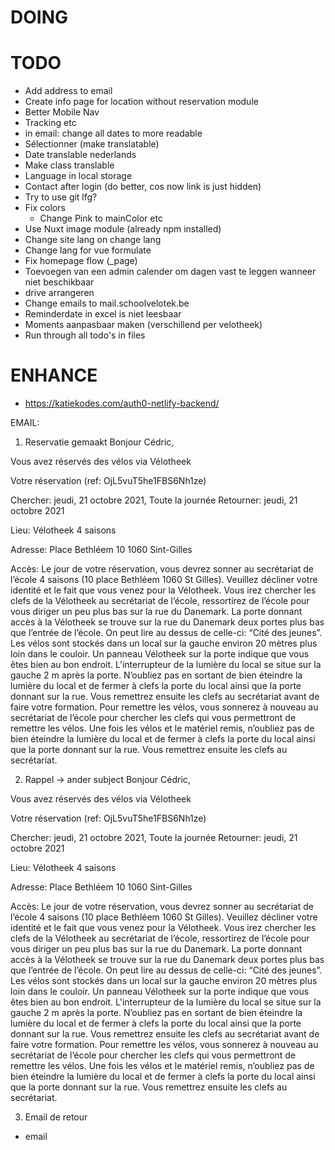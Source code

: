 # DOING

# TODO
- Add address to email
- Create info page for location without reservation module
- Better Mobile Nav
- Tracking etc
- in email: change all dates to more readable
- Sélectionner (make translatable)
- Date translable nederlands
- Make class translable
- Language in local storage
- Contact after login (do better, cos now link is just hidden)
- Try to use git lfg?
- Fix colors
  - Change Pink to mainColor etc
- Use Nuxt image module (already npm installed)
- Change site lang on change lang
- Change lang for vue formulate
- Fix homepage flow (_page)
- Toevoegen van een admin calender om dagen vast te leggen wanneer niet beschikbaar
- drive arrangeren
- Change emails to mail.schoolvelotek.be
- Reminderdate in excel is niet leesbaar
- Moments aanpasbaar maken (verschillend per velotheek)
- Run through all todo's in files

# ENHANCE
- https://katiekodes.com/auth0-netlify-backend/



EMAIL:

1) Reservatie gemaakt
Bonjour Cédric,

Vous avez réservés des vélos via Vélotheek

Votre réservation (ref: OjL5vuT5he1FBS6Nh1ze)

Chercher: jeudi, 21 octobre 2021, Toute la journée Retourner: jeudi, 21 octobre 2021

Lieu: Vélotheek 4 saisons

Adresse:
Place Bethléem 10
1060 Sint-Gilles

Accès:
Le jour de votre réservation, vous devrez sonner au secrétariat de l’école 4 saisons (10 place Bethléem 1060 St Gilles). Veuillez décliner votre identité et le fait que vous venez pour la Vélotheek. Vous irez chercher les clefs de la Vélotheek au secrétariat de l’école, ressortirez de l’école pour vous diriger un peu plus bas sur la rue du Danemark. La porte donnant accès à la Vélotheek se trouve sur la rue du Danemark deux portes plus bas que l’entrée de l’école. On peut lire au dessus de celle-ci: “Cité des jeunes”. Les vélos sont stockés dans un local sur la gauche environ 20 mètres plus loin dans le couloir. Un panneau Vélotheek sur la porte indique que vous êtes bien au bon endroit. L'interrupteur de la lumière du local se situe sur la gauche 2 m après la porte. N’oubliez pas en sortant de bien éteindre la lumière du local et de fermer à clefs la porte du local ainsi que la porte donnant sur la rue. Vous remettrez ensuite les clefs au secrétariat avant de faire votre formation. Pour remettre les vélos, vous sonnerez à nouveau au secrétariat de l’école pour chercher les clefs qui vous permettront de remettre les vélos. Une fois les vélos et le matériel remis, n’oubliez pas de bien éteindre la lumière du local et de fermer à clefs la porte du local ainsi que la porte donnant sur la rue. Vous remettrez ensuite les clefs au secrétariat.

2) Rappel -> ander subject
Bonjour Cédric,

Vous avez réservés des vélos via Vélotheek

Votre réservation (ref: OjL5vuT5he1FBS6Nh1ze)

Chercher: jeudi, 21 octobre 2021, Toute la journée Retourner: jeudi, 21 octobre 2021

Lieu: Vélotheek 4 saisons

Adresse:
Place Bethléem 10
1060 Sint-Gilles

Accès:
Le jour de votre réservation, vous devrez sonner au secrétariat de l’école 4 saisons (10 place Bethléem 1060 St Gilles). Veuillez décliner votre identité et le fait que vous venez pour la Vélotheek. Vous irez chercher les clefs de la Vélotheek au secrétariat de l’école, ressortirez de l’école pour vous diriger un peu plus bas sur la rue du Danemark. La porte donnant accès à la Vélotheek se trouve sur la rue du Danemark deux portes plus bas que l’entrée de l’école. On peut lire au dessus de celle-ci: “Cité des jeunes”. Les vélos sont stockés dans un local sur la gauche environ 20 mètres plus loin dans le couloir. Un panneau Vélotheek sur la porte indique que vous êtes bien au bon endroit. L'interrupteur de la lumière du local se situe sur la gauche 2 m après la porte. N’oubliez pas en sortant de bien éteindre la lumière du local et de fermer à clefs la porte du local ainsi que la porte donnant sur la rue. Vous remettrez ensuite les clefs au secrétariat avant de faire votre formation. Pour remettre les vélos, vous sonnerez à nouveau au secrétariat de l’école pour chercher les clefs qui vous permettront de remettre les vélos. Une fois les vélos et le matériel remis, n’oubliez pas de bien éteindre la lumière du local et de fermer à clefs la porte du local ainsi que la porte donnant sur la rue. Vous remettrez ensuite les clefs au secrétariat.

3) Email de retour
- email


